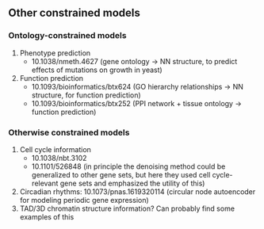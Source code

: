 ## Other constrained models

### Ontology-constrained models

1. Phenotype prediction
    * 10.1038/nmeth.4627 (gene ontology -> NN structure, to predict effects of mutations on growth in yeast)
2. Function prediction
    * 10.1093/bioinformatics/btx624 (GO hierarchy relationships -> NN structure, for function prediction)
    * 10.1093/bioinformatics/btx252 (PPI network + tissue ontology -> function prediction)

### Otherwise constrained models

1. Cell cycle information
    * 10.1038/nbt.3102
    * 10.1101/526848
   (in principle the denoising method could be generalized to other gene sets, but here they used cell cycle-relevant gene sets and emphasized the utility of this)
2. Circadian rhythms: 10.1073/pnas.1619320114 (circular node autoencoder for modeling periodic gene expression)
3. TAD/3D chromatin structure information? Can probably find some examples of this
